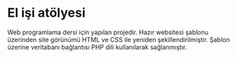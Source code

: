 # El işi atölyesi

Web programlama dersi için yapılan projedir. Hazır websitesi şablonu üzerinden site görünümü HTML ve CSS ile yeniden şekillendirilmiştir.
Şablon üzerine veritabanı bağlantısı PHP dili kullanılarak sağlanmıştır.
